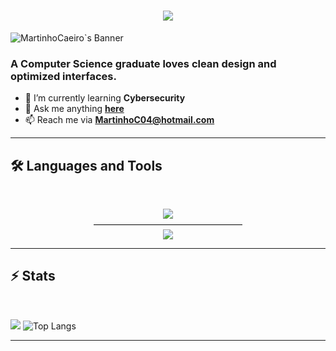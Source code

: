 <h1 align="center">
    <img src="https://readme-typing-svg.herokuapp.com/?font=Inter&size=48&center=true&vCenter=true&width=500&height=70&color=4493F8&duration=4000&lines=Hi+There!+👋;+I'm+Martinho+Caeiro!;" />
</h1>

<img src="https://github.com/MartinhoCaeiro/MartinhoCaeiro/blob/main/Via de cintura externa de Tóquio (Ichikawa)_.jpeg" alt="MartinhoCaeiro`s Banner">

### A Computer Science graduate loves clean design and optimized interfaces.

- 🌱 I’m currently learning **Cybersecurity**
- 💬 Ask me anything **[here](https://github.com/MartinhoCaeiro/MartinhoCaeiro/issues)**
- 📫 Reach me via **MartinhoC04@hotmail.com**
  
<hr>


## 🛠️ Languages and Tools

<br>

<p align="center">
  <img src="https://skillicons.dev/icons?i=python,sqlite,mysql,cs,latex" /> <br>
    ————————————————— <br>
  <img src="https://skillicons.dev/icons?i=vscode,github,discord,powershell,instagram" />
</p>

<hr>

## ⚡️ Stats

<br>

  ![](https://github-readme-stats.vercel.app/api?username=MartinhoCaeiro&theme=dark&hide_border=false&include_all_commits=false&count_private=false)
  ![Top Langs](https://github-readme-stats.vercel.app/api/top-langs/?username=MartinhoCaeiro&theme=dark&hide_border=false&include_all_commits=false&count_private=false&layout=compact)
  
<hr>

